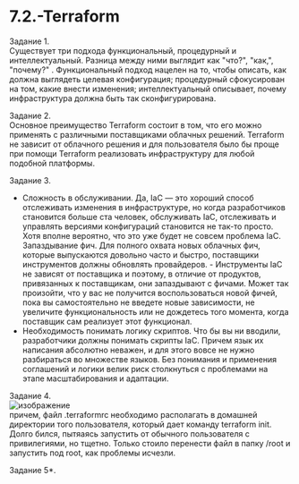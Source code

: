 # 7.2.-Terraform  

Задание 1.  
Существует три подхода функциональный, процедурный и интеллектуальный. Разница между ними выглядит как "что?", "как,", "почему?" . Функциональный подход нацелен на то, чтобы описать, как должна выглядеть целевая конфигурация; процедурный сфокусирован на том, какие внести изменения; интеллектуальный описывает, почему инфраструктура должна быть так сконфигурирована.  

Задание 2.  
Основное преимущество Terraform состоит в том, что его можно применять с различными поставщиками облачных решений. Terraform не зависит от облачного решения и для пользователя было бы проще при помощи Terraform реализовать инфраструктуру для любой подобной платформы.  

Задание 3.  
- Сложность в обслуживании. Да, IaC — это хороший способ отслеживать изменения в инфраструктуре, но когда разработчиков становится больше ста человек, обслуживать IaC, отслеживать и управлять версиями конфигураций становится не так-то просто. Хотя вполне вероятно, что это уже будет не совсем проблема IaC. 
Запаздывание фич. Для полного охвата новых облачных фич, которые выпускаются довольно часто и быстро, поставщики инструментов должны обновлять провайдеров. - Инструменты IaC не зависят от поставщика и поэтому, в отличие от продуктов, привязанных к поставщикам, они запаздывают с фичами. Может так произойти, что у вас не получится воспользоваться новой фичей, пока вы самостоятельно не введете новые зависимости, не увеличите функциональность или не дождетесь того момента, когда поставщик сам реализует этот функционал.
- Необходимость понимать логику скриптов. Что бы вы ни вводили, разработчики должны понимать скрипты IaC. Причем язык их написания абсолютно неважен, и для этого вовсе не нужно разбираться во множестве языков. Без понимания и применения соглашений и логики велик риск столкнуться с проблемами на этапе масштабирования и адаптации.  

Задание 4.  
![изображение](https://user-images.githubusercontent.com/118304300/228166194-ef30786f-cfff-443e-a2d5-2498053b9195.png)  
причем, файл .terraformrc необходимо располагать в домашней директории того пользователя, который дает команду terraform init. Долго бился, пытяаясь запустить от обычного пользователя с привилегиями, но тщетно. Только стоило перенести файл в папку /root и запустить под root, как проблемы исчезли.  

Задание 5*.  

